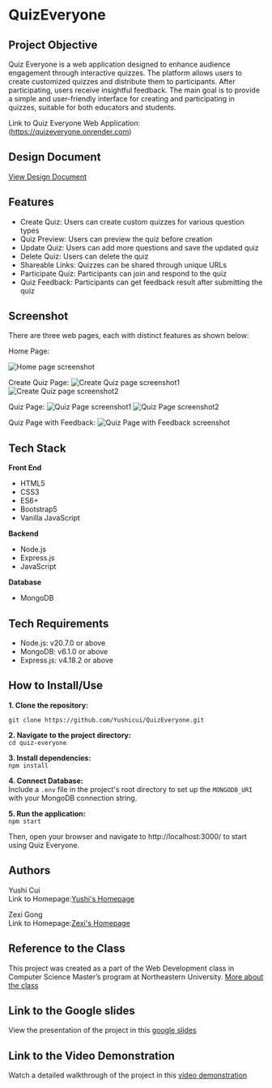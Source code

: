 # QuizEveryone

## Project Objective

Quiz Everyone is a web application designed to enhance audience engagement through interactive quizzes. The platform allows users to create customized quizzes and distribute them to participants. After participating, users receive insightful feedback. The main goal is to provide a simple and user-friendly interface for creating and participating in quizzes, suitable for both educators and students.

Link to Quiz Everyone Web Application: (https://quizeveryone.onrender.com)

## Design Document

[View Design Document](https://docs.google.com/document/d/1RtifuN9u5YRcRfKW30iL2ABufcFgLsoIUmQLVBdWgIE/edit?usp=sharing)

## Features
- Create Quiz: Users can create custom quizzes for various question types
- Quiz Preview: Users can preview the quiz before creation
- Update Quiz: Users can add more questions and save the updated quiz
- Delete Quiz: Users can delete the quiz 
- Shareable Links: Quizzes can be shared through unique URLs
- Participate Quiz: Participants can join and respond to the quiz
- Quiz Feedback: Participants can get feedback result after submitting the quiz

## Screenshot

There are three web pages, each with distinct features as shown below:

Home Page:

![Home page screenshot](https://github.com/Yushicui/QuizEveryone/blob/main/screenshot/homepage.jpg)

Create Quiz Page:
![Create Quiz page screenshot1](https://github.com/Yushicui/QuizEveryone/blob/main/screenshot/createquiz1-.jpg)
![Create Quiz page screenshot2](https://github.com/Yushicui/QuizEveryone/blob/main/screenshot/createquiz2-.jpg)

Quiz Page:
![Quiz Page screenshot1](https://github.com/Yushicui/QuizEveryone/blob/main/screenshot/quizpage1.jpg)
![Quiz Page screenshot2](https://github.com/Yushicui/QuizEveryone/blob/main/screenshot/quizpage2.jpg)

Quiz Page with Feedback:
![Quiz Page with Feedback screenshot](https://github.com/Yushicui/QuizEveryone/blob/main/screenshot/quizresult.jpg)

## Tech Stack

**Front End**

- HTML5
- CSS3
- ES6+
- Bootstrap5
- Vanilla JavaScript

**Backend**

- Node.js
- Express.js
- JavaScript

**Database**

- MongoDB

## Tech Requirements

- Node.js: v20.7.0 or above
- MongoDB: v6.1.0 or above
- Express.js: v4.18.2 or above

## How to Install/Use

**1. Clone the repository:** <br>

`git clone https://github.com/Yushicui/QuizEveryone.git`

**2. Navigate to the project directory:** <br>
`cd quiz-everyone`

**3. Install dependencies:** <br>
`npm install`

**4. Connect Database:** <br>
Include a `.env` file in the project's root directory to set up the `MONGODB_URI` with your MongoDB connection string.

**5. Run the application:** <br>
`npm start`

Then, open your browser and navigate to http://localhost:3000/ to start using Quiz Everyone.

## Authors

Yushi Cui<br>
Link to Homepage:[Yushi's Homepage](https://yushicui.github.io/MyHomePage/)<br>

Zexi Gong<br>
Link to Homepage:[Zexi's Homepage](https://zexigong-ne.github.io/)<br>

## Reference to the Class

This project was created as a part of the Web Development class in Computer Science Master’s program at Northeastern University. [More about the class](https://johnguerra.co/classes/webDevelopment_fall_2023/)

## Link to the Google slides

View the presentation of the project in this [google slides](https://docs.google.com/presentation/d/1ewzxzt-qBYov1Nv2b-XvG7yT2b_BrO4WCik9MTXXqyk/edit?usp=sharing)

## Link to the Video Demonstration

Watch a detailed walkthrough of the project in this [video demonstration](https://youtu.be/uwJ5lgnjGfk)